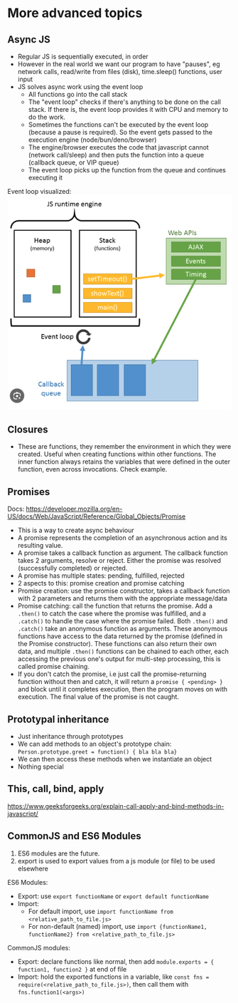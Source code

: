 # More advanced topics

## Async JS

- Regular JS is sequentially executed, in order
- However in the real world we want our program to have "pauses", eg network calls, read/write from files (disk), time.sleep() functions, user input
- JS solves async work using the event loop
  - All functions go into the call stack
  - The "event loop" checks if there's anything to be done on the call stack. If there is, the event loop provides it with CPU and memory to do the work.
  - Sometimes the functions can't be executed by the event loop (because a pause is required). So the event gets passed to the execution engine (node/bun/deno/browser)
  - The engine/browser executes the code that javascript cannot (network call/sleep) and then puts the function into a queue (callback queue, or VIP queue)
  - The event loop picks up the function from the queue and continues executing it

Event loop visualized:
![event loop](../img/event_loop.png)

## Closures

- These are functions, they remember the environment in which they were created. Useful when creating functions within other functions. The inner function always retains the variables that were defined in the outer function, even across invocations. Check example.

## Promises

Docs: https://developer.mozilla.org/en-US/docs/Web/JavaScript/Reference/Global_Objects/Promise

- This is a way to create async behaviour
- A promise represents the completion of an asynchronous action and its resulting value.
- A promise takes a callback function as argument. The callback function takes 2 arguments, resolve or reject. Either the promise was resolved (successfully completed) or rejected.
- A promise has multiple states: pending, fulfilled, rejected
- 2 aspects to this: promise creation and promise catching
- Promise creation: use the promise constructor, takes a callback function with 2 parameters and returns them with the appropriate message/data
- Promise catching: call the function that returns the promise. Add a `.then()` to catch the case where the promise was fulfilled, and a `.catch()` to handle the case where the promise failed. Both `.then()` and `.catch()` take an anonymous function as arguments. These anonymous functions have access to the data returned by the promise (defined in the Promise constructor). These functions can also return their own data, and multiple `.then()` functions can be chained to each other, each accessing the previous one's output for multi-step processing, this is called promise chaining.
- If you don't catch the promise, i.e just call the promise-returning function without then and catch, it will return a `promise { <pending> }` and block until it completes execution, then the program moves on with execution. The final value of the promise is not caught.

## Prototypal inheritance

- Just inheritance through prototypes
- We can add methods to an object's prototype chain: `Person.prototype.greet = function() { bla bla bla}`
- We can then access these methods when we instantiate an object
- Nothing special

## This, call, bind, apply

https://www.geeksforgeeks.org/explain-call-apply-and-bind-methods-in-javascript/

## CommonJS and ES6 Modules

1. ES6 modules are the future.
2. export is used to export values from a js module (or file) to be used elsewhere

ES6 Modules:

- Export: use `export functionName` or `export default functionName`
- Import:
  - For default import, use `import functionName from <relative_path_to_file.js>`
  - For non-default (named) import, use `import {functionName1, functionName2} from <relative_path_to_file.js>`

CommonJS modules:

- Export: declare functions like normal, then add `module.exports = { function1, function2 }` at end of file
- Import: hold the exported functions in a variable, like `const fns = require(<relative_path_to_file.js>)`, then call them with `fns.function1(<args>)`
